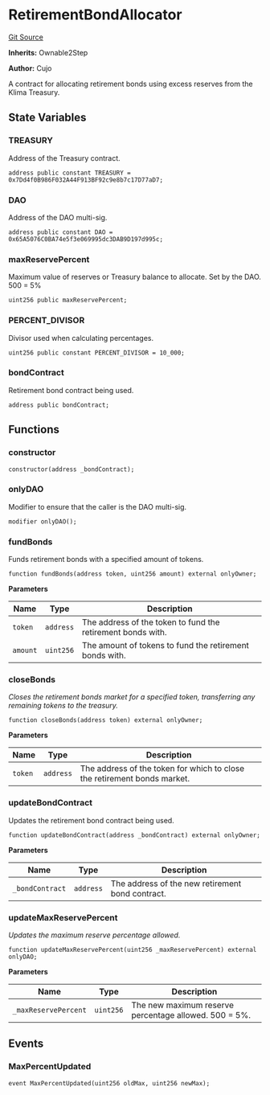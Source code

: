 # RetirementBondAllocator
[Git Source](https://github.com/KlimaDAO/klimadao-solidity/blob/b4fb0f4685d5fe4c80ffc162389dfe0abdfe9f39/src/protocol/allocators/RetirementBondAllocator.sol)

**Inherits:**
Ownable2Step

**Author:**
Cujo

A contract for allocating retirement bonds using excess reserves from the Klima Treasury.


## State Variables
### TREASURY
Address of the Treasury contract.


```solidity
address public constant TREASURY = 0x7Dd4f0B986F032A44F913BF92c9e8b7c17D77aD7;
```


### DAO
Address of the DAO multi-sig.


```solidity
address public constant DAO = 0x65A5076C0BA74e5f3e069995dc3DAB9D197d995c;
```


### maxReservePercent
Maximum value of reserves or Treasury balance to allocate. Set by the DAO. 500 = 5%


```solidity
uint256 public maxReservePercent;
```


### PERCENT_DIVISOR
Divisor used when calculating percentages.


```solidity
uint256 public constant PERCENT_DIVISOR = 10_000;
```


### bondContract
Retirement bond contract being used.


```solidity
address public bondContract;
```


## Functions
### constructor


```solidity
constructor(address _bondContract);
```

### onlyDAO

Modifier to ensure that the caller is the DAO multi-sig.


```solidity
modifier onlyDAO();
```

### fundBonds

Funds retirement bonds with a specified amount of tokens.


```solidity
function fundBonds(address token, uint256 amount) external onlyOwner;
```
**Parameters**

|Name|Type|Description|
|----|----|-----------|
|`token`|`address`|The address of the token to fund the retirement bonds with.|
|`amount`|`uint256`|The amount of tokens to fund the retirement bonds with.|


### closeBonds

*Closes the retirement bonds market for a specified token, transferring any remaining tokens to the treasury.*


```solidity
function closeBonds(address token) external onlyOwner;
```
**Parameters**

|Name|Type|Description|
|----|----|-----------|
|`token`|`address`|The address of the token for which to close the retirement bonds market.|


### updateBondContract

Updates the retirement bond contract being used.


```solidity
function updateBondContract(address _bondContract) external onlyOwner;
```
**Parameters**

|Name|Type|Description|
|----|----|-----------|
|`_bondContract`|`address`|The address of the new retirement bond contract.|


### updateMaxReservePercent

*Updates the maximum reserve percentage allowed.*


```solidity
function updateMaxReservePercent(uint256 _maxReservePercent) external onlyDAO;
```
**Parameters**

|Name|Type|Description|
|----|----|-----------|
|`_maxReservePercent`|`uint256`|The new maximum reserve percentage allowed. 500 = 5%.|


## Events
### MaxPercentUpdated

```solidity
event MaxPercentUpdated(uint256 oldMax, uint256 newMax);
```

